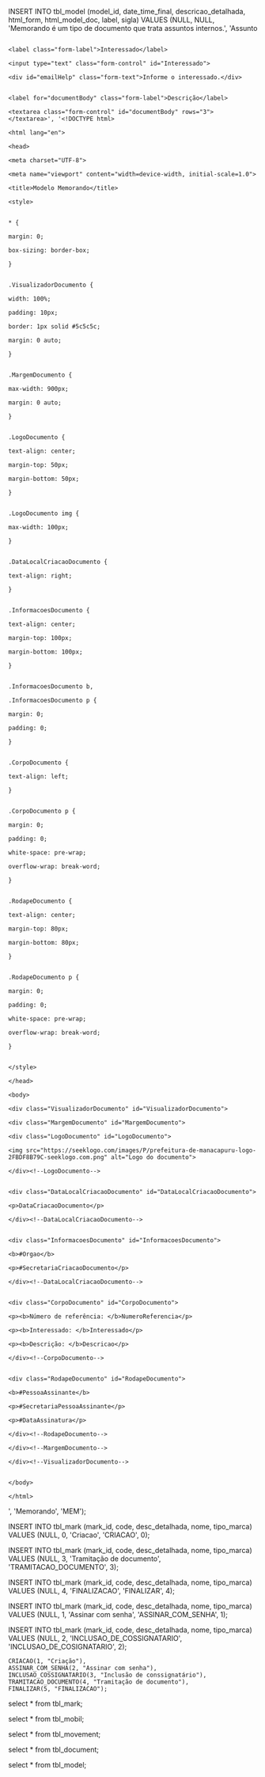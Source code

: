 INSERT INTO tbl_model (model_id, date_time_final, descricao_detalhada, html_form, html_model_doc, label, sigla) VALUES (NULL, NULL, 'Memorando é um tipo de documento que trata assuntos internos.', 'Assunto

                                                                                  <label class="form-label">Interessado</label>
                                                                                  <input type="text" class="form-control" id="Interessado">
                                                                                  <div id="emailHelp" class="form-text">Informe o interessado.</div>

                                                                                  <label for="documentBody" class="form-label">Descrição</label>
                                                                                  <textarea class="form-control" id="documentBody" rows="3"></textarea>', '<!DOCTYPE html>
                                                                                              <html lang="en">
                                                                                              <head>
                                                                                                  <meta charset="UTF-8">
                                                                                                  <meta name="viewport" content="width=device-width, initial-scale=1.0">
                                                                                                  <title>Modelo Memorando</title>
                                                                                                  <style>

                                                                                                      * {
                                                                                                          margin: 0;
                                                                                                          box-sizing: border-box;
                                                                                                      }

                                                                                                      .VisualizadorDocumento {
                                                                                                          width: 100%;
                                                                                                          padding: 10px;
                                                                                                          border: 1px solid #5c5c5c;
                                                                                                          margin: 0 auto;
                                                                                                      }

                                                                                                      .MargemDocumento {
                                                                                                          max-width: 900px;
                                                                                                          margin: 0 auto;
                                                                                                      }

                                                                                                      .LogoDocumento {
                                                                                                          text-align: center;
                                                                                                          margin-top: 50px;
                                                                                                          margin-bottom: 50px;
                                                                                                      }

                                                                                                      .LogoDocumento img {
                                                                                                          max-width: 100px;
                                                                                                      }

                                                                                                      .DataLocalCriacaoDocumento {
                                                                                                          text-align: right;
                                                                                                      }

                                                                                                      .InformacoesDocumento {
                                                                                                          text-align: center;
                                                                                                          margin-top: 100px;
                                                                                                          margin-bottom: 100px;
                                                                                                      }

                                                                                                      .InformacoesDocumento b,
                                                                                                      .InformacoesDocumento p {
                                                                                                          margin: 0;
                                                                                                          padding: 0;
                                                                                                      }

                                                                                                      .CorpoDocumento {
                                                                                                          text-align: left;
                                                                                                      }

                                                                                                      .CorpoDocumento p {
                                                                                                          margin: 0;
                                                                                                          padding: 0;
                                                                                                          white-space: pre-wrap;
                                                                                                          overflow-wrap: break-word;
                                                                                                      }

                                                                                                      .RodapeDocumento {
                                                                                                          text-align: center;
                                                                                                          margin-top: 80px;
                                                                                                          margin-bottom: 80px;
                                                                                                      }

                                                                                                      .RodapeDocumento p {
                                                                                                          margin: 0;
                                                                                                          padding: 0;
                                                                                                          white-space: pre-wrap;
                                                                                                          overflow-wrap: break-word;
                                                                                                      }

                                                                                                  </style>
                                                                                              </head>
                                                                                              <body>
                                                                                                  <div class="VisualizadorDocumento" id="VisualizadorDocumento">
                                                                                                      <div class="MargemDocumento" id="MargemDocumento">
                                                                                                          <div class="LogoDocumento" id="LogoDocumento">
                                                                                                              <img src="https://seeklogo.com/images/P/prefeitura-de-manacapuru-logo-2FBDF8B79C-seeklogo.com.png" alt="Logo do documento">
                                                                                                          </div><!--LogoDocumento-->

                                                                                                          <div class="DataLocalCriacaoDocumento" id="DataLocalCriacaoDocumento">
                                                                                                              <p>DataCriacaoDocumento</p>
                                                                                                          </div><!--DataLocalCriacaoDocumento-->

                                                                                                          <div class="InformacoesDocumento" id="InformacoesDocumento">
                                                                                                              <b>#Orgao</b>
                                                                                                              <p>#SecretariaCriacaoDocumento</p>
                                                                                                          </div><!--DataLocalCriacaoDocumento-->

                                                                                                          <div class="CorpoDocumento" id="CorpoDocumento">
                                                                                                              <p><b>Número de referência: </b>NumeroReferencia</p>
                                                                                                              <p><b>Interessado: </b>Interessado</p>
                                                                                                              <p><b>Descrição: </b>Descricao</p>
                                                                                                          </div><!--CorpoDocumento-->

                                                                                                          <div class="RodapeDocumento" id="RodapeDocumento">
                                                                                                              <b>#PessoaAssinante</b>
                                                                                                              <p>#SecretariaPessoaAssinante</p>
                                                                                                              <p>#DataAssinatura</p>
                                                                                                          </div><!--RodapeDocumento-->
                                                                                                      </div><!--MargemDocumento-->
                                                                                                  </div><!--VisualizadorDocumento-->

                                                                                              </body>
                                                                                              </html>
', 'Memorando', 'MEM');

INSERT INTO tbl_mark (mark_id, code, desc_detalhada, nome, tipo_marca) 
VALUES 				 (NULL, 0, 'Criacao', 'CRIACAO', 0);

INSERT INTO tbl_mark (mark_id, code, desc_detalhada, nome, tipo_marca) 
VALUES (NULL, 3, 'Tramitação de documento', 'TRAMITACAO_DOCUMENTO', 3);

INSERT INTO tbl_mark (mark_id, code, desc_detalhada, nome, tipo_marca) 
VALUES (NULL, 4, 'FINALIZACAO', 'FINALIZAR', 4);

INSERT INTO tbl_mark (mark_id, code, desc_detalhada, nome, tipo_marca) 
VALUES (NULL, 1, 'Assinar com senha', 'ASSINAR_COM_SENHA', 1);

INSERT INTO tbl_mark (mark_id, code, desc_detalhada, nome, tipo_marca) 
VALUES (NULL, 2, 'INCLUSAO_DE_COSSIGNATARIO', 'INCLUSAO_DE_COSIGNATARIO', 2);

	CRIACAO(1, "Criação"),
	ASSINAR_COM_SENHA(2, "Assinar com senha"),
	INCLUSAO_COSSIGNATARIO(3, "Inclusão de conssignatário"),
	TRAMITACAO_DOCUMENTO(4, "Tramitação de documento"),
	FINALIZAR(5, "FINALIZACAO");

select * from tbl_mark;

select * from tbl_mobil;

select * from tbl_movement;

select * from tbl_document;

select * from tbl_model;
